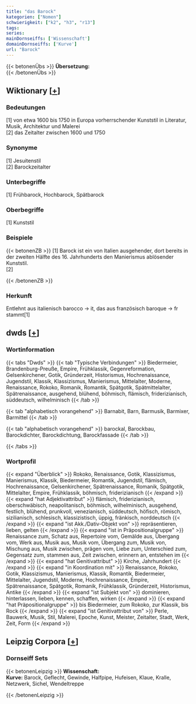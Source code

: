 ```yaml
---
title: "das Barock"
kategorien: ["Nomen"]
schwierigkeit: ["k2", "h3", "r13"]
tags:
series:
mainDornseiffs: ['Wissenschaft']
domainDornseiffs: ['Kurve']
url: "Barock"
---
```


{{< betonenÜbs >}}
**Übersetzung:**  
{{< /betonenÜbs >}}

## Wiktionary [[+](https://de.wiktionary.org/wiki/Barock)]

### Bedeutungen
[1] von etwa 1600 bis 1750 in Europa vorherrschender Kunststil in Literatur, Musik, Architektur und Malerei  
[2] das Zeitalter zwischen 1600 und 1750  

### Synonyme
[1] Jesuitenstil  
[2] Barockzeitalter  

### Unterbegriffe
[1] Frühbarock, Hochbarock, Spätbarock  

### Oberbegriffe
[1] Kunststil  

### Beispiele
{{< betonenZB >}}
[1] Barock ist ein von Italien ausgehender, dort bereits in der zweiten Hälfte des 16. Jahrhunderts den Manierismus ablösender Kunststil.  
[2]  

{{< /betonenZB >}}
### Herkunft
Entlehnt aus italienisch barocco → it, das aus französisch baroque → fr stammt[1]  



## dwds [[+](https://www.dwds.de/wb/Barock)]

### Wortinformation
{{< tabs "Dwds" >}}
{{< tab "Typische Verbindungen" >}}
Biedermeier, Brandenburg-Preuße, Empire, Frühklassik, Gegenreformation, Gelsenkirchener, Gotik, Gründerzeit, Historismus, Hochrenaissance, Jugendstil, Klassik, Klassizismus, Manierismus, Mittelalter, Moderne, Renaissance, Rokoko, Romanik, Romantik, Spätgotik, Spätmittelalter, Spätrenaissance, ausgehend, blühend, böhmisch, flämisch, friderizianisch, süddeutsch, wilhelminisch
{{< /tab >}}

{{< tab "alphabetisch vorangehend" >}}
Barnabit, Barn, Barmusik, Barmixer, Barmittel
{{< /tab >}}

{{< tab "alphabetisch vorangehend" >}}
barockal, Barockbau, Barockdichter, Barockdichtung, Barockfassade
{{< /tab >}}

{{< /tabs >}}

### Wortprofil
{{< expand "Überblick" >}} Rokoko, Renaissance, Gotik, Klassizismus, Manierismus, Klassik, Biedermeier, Romantik, Jugendstil, flämisch, Hochrenaissance, Gelsenkirchener, Spätrenaissance, Romanik, Spätgotik, Mittelalter, Empire, Frühklassik, böhmisch, friderizianisch {{< /expand >}}
{{< expand "hat Adjektivattribut" >}} flämisch, friderizianisch, oberschwäbisch, neapolitanisch, böhmisch, wilhelminisch, ausgehend, festlich, blühend, prunkvoll, venezianisch, süddeutsch, höfisch, römisch, sizilianisch, schlesisch, klassizistisch, üppig, fränkisch, norddeutsch {{< /expand >}}
{{< expand "ist Akk./Dativ-Objekt von" >}} repräsentieren, lieben, gelten {{< /expand >}}
{{< expand "ist in Präpositionalgruppe" >}} Renaissance zum, Schatz aus, Repertoire vom, Gemälde aus, Übergang vom, Werk aus, Musik aus, Musik vom, Übergang zum, Musik von, Mischung aus, Musik zwischen, prägen vom, Liebe zum, Unterschied zum, Gegensatz zum, stammen aus, Zeit zwischen, erinnern an, entstehen im {{< /expand >}}
{{< expand "hat Genitivattribut" >}} Kirche, Jahrhundert {{< /expand >}}
{{< expand "in Koordination mit" >}} Renaissance, Rokoko, Gotik, Klassizismus, Manierismus, Klassik, Romantik, Biedermeier, Mittelalter, Jugendstil, Moderne, Hochrenaissance, Empire, Spätrenaissance, Spätgotik, Romanik, Frühklassik, Gründerzeit, Historismus, Antike {{< /expand >}}
{{< expand "ist Subjekt von" >}} dominieren, hinterlassen, lieben, kennen, schaffen, wirken {{< /expand >}}
{{< expand "hat Präpositionalgruppe" >}} bis Biedermeier, zum Rokoko, zur Klassik, bis Rock {{< /expand >}}
{{< expand "ist Genitivattribut von" >}} Perle, Bauwerk, Musik, Stil, Malerei, Epoche, Kunst, Meister, Zeitalter, Stadt, Werk, Zeit, Form {{< /expand >}}

## Leipzig Corpora [[+](https://corpora.uni-leipzig.de/en/res?word=Barock&corpusId=deu_newscrawl-public_2018)]

### Dornseiff Sets
{{< betonenLeipzig >}}
**Wissenschaft:**  
**Kurve:** Barock, Geflecht, Gewinde, Halfpipe, Hufeisen, Klaue, Kralle, Netzwerk, Sichel, Wendeltreppe  

{{< /betonenLeipzig >}}
